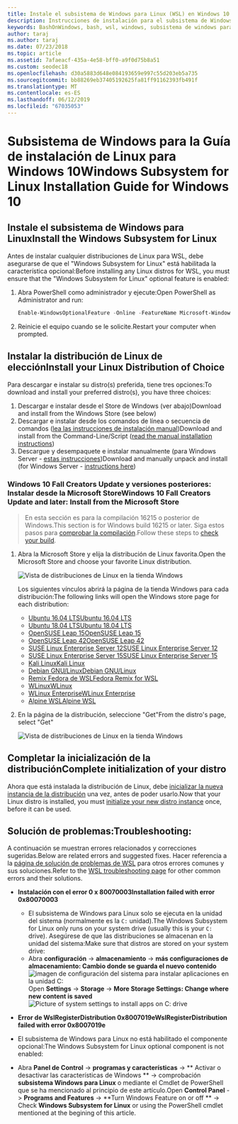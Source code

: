 ```yaml
---
title: Instale el subsistema de Windows para Linux (WSL) en Windows 10
description: Instrucciones de instalación para el subsistema de Windows para Linux en Windows 10.
keywords: BashOnWindows, bash, wsl, windows, subsistema de windows para linux, windowssubsystem, ubuntu, debian, suse, windows 10, instalar
author: taraj
ms.author: taraj
ms.date: 07/23/2018
ms.topic: article
ms.assetid: 7afaeacf-435a-4e58-bff0-a9f0d75b8a51
ms.custom: seodec18
ms.openlocfilehash: d30a5883d648e084193659e997c55d203eb5a735
ms.sourcegitcommit: bb88269eb37405192625fa81ff91162393fb491f
ms.translationtype: MT
ms.contentlocale: es-ES
ms.lasthandoff: 06/12/2019
ms.locfileid: "67035053"
---
```

# <a name="windows-subsystem-for-linux-installation-guide-for-windows-10"></a><span data-ttu-id="2bacb-104">Subsistema de Windows para la Guía de instalación de Linux para Windows 10</span><span class="sxs-lookup"><span data-stu-id="2bacb-104">Windows Subsystem for Linux Installation Guide for Windows 10</span></span>

## <a name="install-the-windows-subsystem-for-linux"></a><span data-ttu-id="2bacb-105">Instale el subsistema de Windows para Linux</span><span class="sxs-lookup"><span data-stu-id="2bacb-105">Install the Windows Subsystem for Linux</span></span>

<span data-ttu-id="2bacb-106">Antes de instalar cualquier distribuciones de Linux para WSL, debe asegurarse de que el "Windows Subsystem for Linux" está habilitada la característica opcional:</span><span class="sxs-lookup"><span data-stu-id="2bacb-106">Before installing any Linux distros for WSL, you must ensure that the "Windows Subsystem for Linux" optional feature is enabled:</span></span>

1. <span data-ttu-id="2bacb-107">Abra PowerShell como administrador y ejecute:</span><span class="sxs-lookup"><span data-stu-id="2bacb-107">Open PowerShell as Administrator and run:</span></span>
    ```powershell
    Enable-WindowsOptionalFeature -Online -FeatureName Microsoft-Windows-Subsystem-Linux
    ```

2. <span data-ttu-id="2bacb-108">Reinicie el equipo cuando se le solicite.</span><span class="sxs-lookup"><span data-stu-id="2bacb-108">Restart your computer when prompted.</span></span>

## <a name="install-your-linux-distribution-of-choice"></a><span data-ttu-id="2bacb-109">Instalar la distribución de Linux de elección</span><span class="sxs-lookup"><span data-stu-id="2bacb-109">Install your Linux Distribution of Choice</span></span>
<span data-ttu-id="2bacb-110">Para descargar e instalar su distro(s) preferida, tiene tres opciones:</span><span class="sxs-lookup"><span data-stu-id="2bacb-110">To download and install your preferred distro(s), you have three choices:</span></span>
1. <span data-ttu-id="2bacb-111">Descargar e instalar desde el Store de Windows (ver abajo)</span><span class="sxs-lookup"><span data-stu-id="2bacb-111">Download and install from the Windows Store (see below)</span></span>
1. <span data-ttu-id="2bacb-112">Descargar e instalar desde los comandos de línea o secuencia de comandos ([lea las instrucciones de instalación manual](install-manual.md))</span><span class="sxs-lookup"><span data-stu-id="2bacb-112">Download and install from the Command-Line/Script ([read the manual installation instructions](install-manual.md))</span></span>
1. <span data-ttu-id="2bacb-113">Descargue y desempaquete e instalar manualmente (para Windows Server - [estas instrucciones](install-on-server.md))</span><span class="sxs-lookup"><span data-stu-id="2bacb-113">Download and manually unpack and install (for Windows Server - [instructions here](install-on-server.md))</span></span>

### <a name="windows-10-fall-creators-update-and-later-install-from-the-microsoft-store"></a><span data-ttu-id="2bacb-114">Windows 10 Fall Creators Update y versiones posteriores: Instalar desde la Microsoft Store</span><span class="sxs-lookup"><span data-stu-id="2bacb-114">Windows 10 Fall Creators Update and later: Install from the Microsoft Store</span></span>

> <span data-ttu-id="2bacb-115">En esta sección es para la compilación 16215 o posterior de Windows.</span><span class="sxs-lookup"><span data-stu-id="2bacb-115">This section is for Windows build 16215 or later.</span></span>  <span data-ttu-id="2bacb-116">Siga estos pasos para [comprobar la compilación](troubleshooting.md#check-your-build-number).</span><span class="sxs-lookup"><span data-stu-id="2bacb-116">Follow these steps to [check your build](troubleshooting.md#check-your-build-number).</span></span> 

1. <span data-ttu-id="2bacb-117">Abra la Microsoft Store y elija la distribución de Linux favorita.</span><span class="sxs-lookup"><span data-stu-id="2bacb-117">Open the Microsoft Store and choose your favorite Linux distribution.</span></span>

    ![Vista de distribuciones de Linux en la tienda Windows](media/store.png)

    <span data-ttu-id="2bacb-119">Los siguientes vínculos abrirá la página de la tienda Windows para cada distribución:</span><span class="sxs-lookup"><span data-stu-id="2bacb-119">The following links will open the Windows store page for each distribution:</span></span>

    * [<span data-ttu-id="2bacb-120">Ubuntu 16.04 LTS</span><span class="sxs-lookup"><span data-stu-id="2bacb-120">Ubuntu 16.04 LTS</span></span>](https://www.microsoft.com/store/apps/9pjn388hp8c9)
    * [<span data-ttu-id="2bacb-121">Ubuntu 18.04 LTS</span><span class="sxs-lookup"><span data-stu-id="2bacb-121">Ubuntu 18.04 LTS</span></span>](https://www.microsoft.com/store/apps/9N9TNGVNDL3Q)
    * [<span data-ttu-id="2bacb-122">OpenSUSE Leap 15</span><span class="sxs-lookup"><span data-stu-id="2bacb-122">OpenSUSE Leap 15</span></span>](https://www.microsoft.com/store/apps/9n1tb6fpvj8c)
    * [<span data-ttu-id="2bacb-123">OpenSUSE Leap 42</span><span class="sxs-lookup"><span data-stu-id="2bacb-123">OpenSUSE Leap 42</span></span>](https://www.microsoft.com/store/apps/9njvjts82tjx)
    * [<span data-ttu-id="2bacb-124">SUSE Linux Enterprise Server 12</span><span class="sxs-lookup"><span data-stu-id="2bacb-124">SUSE Linux Enterprise Server 12</span></span>](https://www.microsoft.com/store/apps/9p32mwbh6cns)
    * [<span data-ttu-id="2bacb-125">SUSE Linux Enterprise Server 15</span><span class="sxs-lookup"><span data-stu-id="2bacb-125">SUSE Linux Enterprise Server 15</span></span>](https://www.microsoft.com/store/apps/9pmw35d7fnlx)
    * [<span data-ttu-id="2bacb-126">Kali Linux</span><span class="sxs-lookup"><span data-stu-id="2bacb-126">Kali Linux</span></span>](https://www.microsoft.com/store/apps/9PKR34TNCV07)
    * [<span data-ttu-id="2bacb-127">Debian GNU/Linux</span><span class="sxs-lookup"><span data-stu-id="2bacb-127">Debian GNU/Linux</span></span>](https://www.microsoft.com/store/apps/9MSVKQC78PK6)
    * [<span data-ttu-id="2bacb-128">Remix Fedora de WSL</span><span class="sxs-lookup"><span data-stu-id="2bacb-128">Fedora Remix for WSL</span></span>](https://www.microsoft.com/store/apps/9n6gdm4k2hnc)
    * [<span data-ttu-id="2bacb-129">WLinux</span><span class="sxs-lookup"><span data-stu-id="2bacb-129">WLinux</span></span>](https://www.microsoft.com/store/apps/9NV1GV1PXZ6P)
    * [<span data-ttu-id="2bacb-130">WLinux Enterprise</span><span class="sxs-lookup"><span data-stu-id="2bacb-130">WLinux Enterprise</span></span>](https://www.microsoft.com/store/apps/9N8LP0X93VCP)
    * [<span data-ttu-id="2bacb-131">Alpine WSL</span><span class="sxs-lookup"><span data-stu-id="2bacb-131">Alpine WSL</span></span>](https://www.microsoft.com/store/apps/9p804crf0395)

1. <span data-ttu-id="2bacb-132">En la página de la distribución, seleccione "Get"</span><span class="sxs-lookup"><span data-stu-id="2bacb-132">From the distro's page, select "Get"</span></span>

    ![Vista de distribuciones de Linux en la tienda Windows](media/UbuntuStore.png)

## <a name="complete-initialization-of-your-distro"></a><span data-ttu-id="2bacb-134">Completar la inicialización de la distribución</span><span class="sxs-lookup"><span data-stu-id="2bacb-134">Complete initialization of your distro</span></span>
<span data-ttu-id="2bacb-135">Ahora que está instalada la distribución de Linux, debe [inicializar la nueva instancia de la distribución](initialize-distro.md) una vez, antes de poder usarlo.</span><span class="sxs-lookup"><span data-stu-id="2bacb-135">Now that your Linux distro is installed, you must [initialize your new distro instance](initialize-distro.md) once, before it can be used.</span></span>

## <a name="troubleshooting"></a><span data-ttu-id="2bacb-136">Solución de problemas:</span><span class="sxs-lookup"><span data-stu-id="2bacb-136">Troubleshooting:</span></span> 

<span data-ttu-id="2bacb-137">A continuación se muestran errores relacionados y correcciones sugeridas.</span><span class="sxs-lookup"><span data-stu-id="2bacb-137">Below are related errors and suggested fixes.</span></span> <span data-ttu-id="2bacb-138">Hacer referencia a la [página de solución de problemas de WSL](troubleshooting.md) para otros errores comunes y sus soluciones.</span><span class="sxs-lookup"><span data-stu-id="2bacb-138">Refer to the [WSL troubleshooting page](troubleshooting.md) for other common errors and their solutions.</span></span>

* <span data-ttu-id="2bacb-139">**Instalación con el error 0 x 80070003**</span><span class="sxs-lookup"><span data-stu-id="2bacb-139">**Installation failed with error 0x80070003**</span></span>
    * <span data-ttu-id="2bacb-140">El subsistema de Windows para Linux solo se ejecuta en la unidad del sistema (normalmente es la `C:` unidad).</span><span class="sxs-lookup"><span data-stu-id="2bacb-140">The Windows Subsystem for Linux only runs on your system drive (usually this is your `C:` drive).</span></span> <span data-ttu-id="2bacb-141">Asegúrese de que las distribuciones se almacenan en la unidad del sistema:</span><span class="sxs-lookup"><span data-stu-id="2bacb-141">Make sure that distros are stored on your system drive:</span></span>  
    * <span data-ttu-id="2bacb-142">Abra **configuración** -> **almacenamiento** -> **más configuraciones de almacenamiento: Cambio donde se guarda el nuevo contenido**
    ![imagen de configuración del sistema para instalar aplicaciones en la unidad C:](media/AppStorage.png)</span><span class="sxs-lookup"><span data-stu-id="2bacb-142">Open **Settings** -> **Storage** -> **More Storage Settings: Change where new content is saved**
![Picture of system settings to install apps on C: drive](media/AppStorage.png)</span></span>
    
    
 * <span data-ttu-id="2bacb-143">**Error de WslRegisterDistribution 0x8007019e**</span><span class="sxs-lookup"><span data-stu-id="2bacb-143">**WslRegisterDistribution failed with error 0x8007019e**</span></span>   
  * <span data-ttu-id="2bacb-144">El subsistema de Windows para Linux no está habilitado el componente opcional:</span><span class="sxs-lookup"><span data-stu-id="2bacb-144">The Windows Subsystem for Linux optional component is not enabled:</span></span> 
   * <span data-ttu-id="2bacb-145">Abra **Panel de Control** -> **programas y características** -> \*\* Activar o desactivar las características de Windows \*\* -> comprobación **subsistema Windows para Linux** o mediante el Cmdlet de PowerShell que se ha mencionado al principio de este artículo.</span><span class="sxs-lookup"><span data-stu-id="2bacb-145">Open **Control Panel** -> **Programs and Features** -> \*\*Turn Windows Feature on or off \*\* -> Check **Windows Subsystem for Linux** or using the PowerShell cmdlet mentioned at the begining of this article.</span></span>
